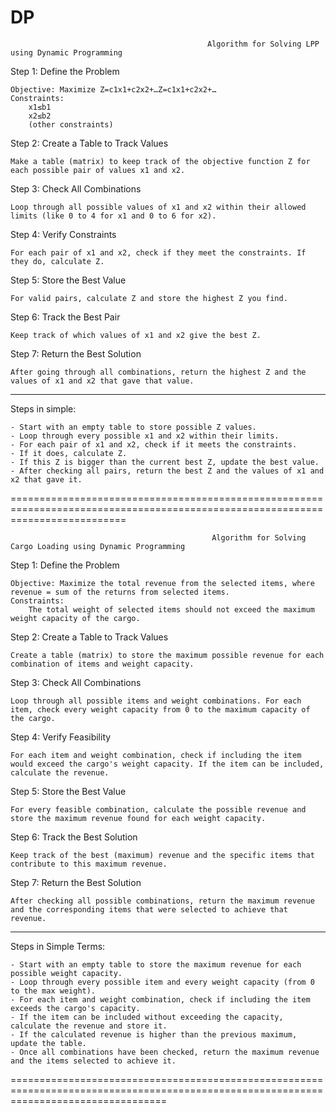 # DP

                                                Algorithm for Solving LPP using Dynamic Programming

Step 1: Define the Problem

    Objective: Maximize Z=c1x1+c2x2+…Z=c1​x1​+c2​x2​+…
    Constraints:
        x1≤b1
        x2≤b2
        (other constraints)

Step 2: Create a Table to Track Values

    Make a table (matrix) to keep track of the objective function Z for each possible pair of values x1​ and x2​.

Step 3: Check All Combinations

    Loop through all possible values of x1​ and x2​ within their allowed limits (like 0 to 4 for x1​ and 0 to 6 for x2​).

Step 4: Verify Constraints

    For each pair of x1​ and x2​, check if they meet the constraints. If they do, calculate Z.

Step 5: Store the Best Value

    For valid pairs, calculate Z and store the highest Z you find.

Step 6: Track the Best Pair

    Keep track of which values of x1​ and x2​ give the best Z.

Step 7: Return the Best Solution

    After going through all combinations, return the highest Z and the values of x1​ and x2​ that gave that value.

--------------------------------------------------------------------------------------------------------------------------------

Steps in simple:

    - Start with an empty table to store possible Z values.
    - Loop through every possible x1​ and x2​ within their limits.
    - For each pair of x1​ and x2​, check if it meets the constraints.
    - If it does, calculate Z.
    - If this Z is bigger than the current best Z, update the best value.
    - After checking all pairs, return the best Z and the values of x1​ and x2​ that gave it.

================================================================================================================================



                                                 Algorithm for Solving Cargo Loading using Dynamic Programming

Step 1: Define the Problem

    Objective: Maximize the total revenue from the selected items, where revenue = sum of the returns from selected items.
    Constraints:
        The total weight of selected items should not exceed the maximum weight capacity of the cargo.

Step 2: Create a Table to Track Values

    Create a table (matrix) to store the maximum possible revenue for each combination of items and weight capacity.

Step 3: Check All Combinations

    Loop through all possible items and weight combinations. For each item, check every weight capacity from 0 to the maximum capacity of the cargo.

Step 4: Verify Feasibility

    For each item and weight combination, check if including the item would exceed the cargo's weight capacity. If the item can be included, calculate the revenue.

Step 5: Store the Best Value

    For every feasible combination, calculate the possible revenue and store the maximum revenue found for each weight capacity.

Step 6: Track the Best Solution

    Keep track of the best (maximum) revenue and the specific items that contribute to this maximum revenue.

Step 7: Return the Best Solution

    After checking all possible combinations, return the maximum revenue and the corresponding items that were selected to achieve that revenue.

--------------------------------------------------------------------------------------------------------------------------------------------
Steps in Simple Terms:

    - Start with an empty table to store the maximum revenue for each possible weight capacity.
    - Loop through every possible item and every weight capacity (from 0 to the max weight).
    - For each item and weight combination, check if including the item exceeds the cargo's capacity.
    - If the item can be included without exceeding the capacity, calculate the revenue and store it.
    - If the calculated revenue is higher than the previous maximum, update the table.
    - Once all combinations have been checked, return the maximum revenue and the items selected to achieve it.

=======================================================================================================================================
